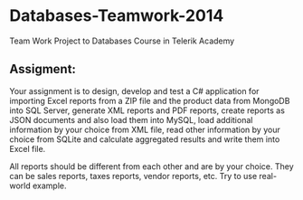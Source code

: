 Databases-Teamwork-2014
=======================

Team Work Project to Databases Course in Telerik Academy


## Assigment:

Your assignment is to design, develop and test a C# application for importing Excel reports from a ZIP file and the product data from MongoDB into SQL Server, generate XML reports and PDF reports, create reports as JSON documents and also load them into MySQL, load additional information by your choice from XML file, read other information by your choice from SQLite and calculate aggregated results and write them into Excel file.

All reports should be different from each other and are by your choice. They can be sales reports, taxes reports, vendor reports, etc. Try to use real-world example.

